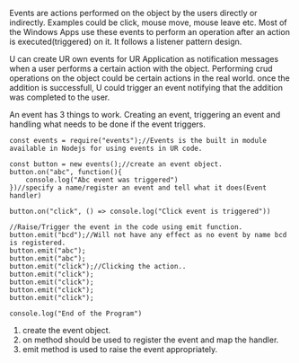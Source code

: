 Events are actions performed on the object by the users directly or indirectly.  Examples could be click, mouse move, mouse leave etc. Most of the Windows Apps use these events to perform an operation after an action is executed(triggered) on it. It follows a listener pattern design. 

U can create UR own events for UR Application as notification messages when a user performs a certain action with the object. Performing crud operations on the object could be certain actions in the real world. once the addition is successfull, U could trigger an event notifying that the addition was completed to the user. 

An event has 3 things to work. Creating an event, triggering an event and handling what needs to be done if the event triggers. 
```node
const events = require("events");//Events is the built in module available in Nodejs for using events in UR code. 

const button = new events();//create an event object.
button.on("abc", function(){
    console.log("Abc event was triggered")
})//specify a name/register an event and tell what it does(Event handler)

button.on("click", () => console.log("Click event is triggered"))

//Raise/Trigger the event in the code using emit function.
button.emit("bcd");//Will not have any effect as no event by name bcd is registered. 
button.emit("abc");
button.emit("abc");
button.emit("click");//Clicking the action..
button.emit("click");
button.emit("click");
button.emit("click");
button.emit("click");

console.log("End of the Program")
```
 
 1. create the event object.
 2. on method should be used to register the event and map the handler.
 3. emit method is used to raise the event appropriately.
